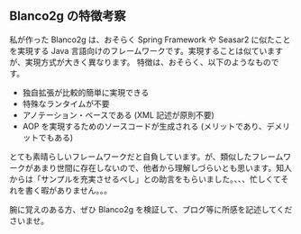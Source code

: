 ## Blanco2g の特徴考察

私が作った Blanco2g は、おそらく Spring Framework や Seasar2 に似たことを実現する Java 言語向けのフレームワークです。実現することは似ていますが、実現方式が大きく異なります。
特徴は、おそらく、以下のようなものです。

* 独自拡張が比較的簡単に実現できる
* 特殊なランタイムが不要
* アノテーション・ベースである (XML 記述が原則不要)
* AOP を実現するためのソースコードが生成される (メリットであり、デメリットでもある)

とても素晴らしいフレームワークだと自負しています。が、類似したフレームワークがあまり世間に存在しないので、他者から理解しづらいとも思います。知人からは「サンプルを充実させるべし」との助言をもらいました。、、、忙しくてそれを書く暇がありません。。。

腕に覚えのある方、ぜひ Blanco2g を検証して、ブログ等に所感を記述してくださいませ。
